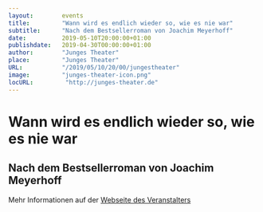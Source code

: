 ```yaml
---
layout:        events
title:         "Wann wird es endlich wieder so, wie es nie war"
subtitle:      "Nach dem Bestsellerroman von Joachim Meyerhoff"
date:          2019-05-10T20:00:00+01:00
publishdate:   2019-04-30T00:00:00+01:00
author:        "Junges Theater"
place:         "Junges Theater"
URL:           "/2019/05/10/20/00/jungestheater"
image:         "junges-theater-icon.png"
locURL:         "http://junges-theater.de"
---
```


Wann wird es endlich wieder so, wie es nie war
===========

Nach dem Bestsellerroman von Joachim Meyerhoff
-----------



Mehr Informationen auf der [Webseite des Veranstalters](http://www.junges-theater.de/content/index.php?id=681)
